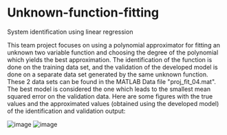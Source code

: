 # Unknown-function-fitting
System identification using linear regression

This team project focuses on using a polynomial approximator for fitting an unknown two variable function and choosing the degree of the polynomial which yields the best
approximation. The identification of the function is done on the training data set, and the validation of the developed model is done on a separate data set generated by 
the same unknown function. These 2 data sets can be found in the MATLAB Data file "proj_fit_04.mat". The best model is considered the one which leads to the smallest mean
squared error on the validation data. Here are some figures with the true values and the approximated values (obtained using the developed model) of the identification and
validation output:

![image](https://user-images.githubusercontent.com/80631066/111538373-44cad900-8775-11eb-9f12-4f388b157d40.png)
![image](https://user-images.githubusercontent.com/80631066/111538390-4a282380-8775-11eb-9b17-43911fb03aa6.png)
